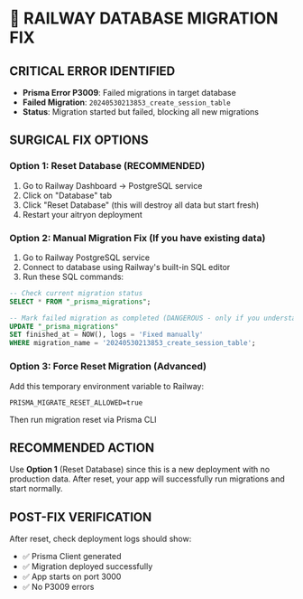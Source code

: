 # 🚨 RAILWAY DATABASE MIGRATION FIX

## CRITICAL ERROR IDENTIFIED
- **Prisma Error P3009**: Failed migrations in target database
- **Failed Migration**: `20240530213853_create_session_table`
- **Status**: Migration started but failed, blocking all new migrations

## SURGICAL FIX OPTIONS

### Option 1: Reset Database (RECOMMENDED)
1. Go to Railway Dashboard → PostgreSQL service
2. Click on "Database" tab 
3. Click "Reset Database" (this will destroy all data but start fresh)
4. Restart your aitryon deployment

### Option 2: Manual Migration Fix (If you have existing data)
1. Go to Railway PostgreSQL service
2. Connect to database using Railway's built-in SQL editor
3. Run these SQL commands:
```sql
-- Check current migration status
SELECT * FROM "_prisma_migrations";

-- Mark failed migration as completed (DANGEROUS - only if you understand the schema)
UPDATE "_prisma_migrations" 
SET finished_at = NOW(), logs = 'Fixed manually'
WHERE migration_name = '20240530213853_create_session_table';
```

### Option 3: Force Reset Migration (Advanced)
Add this temporary environment variable to Railway:
```
PRISMA_MIGRATE_RESET_ALLOWED=true
```
Then run migration reset via Prisma CLI

## RECOMMENDED ACTION
Use **Option 1** (Reset Database) since this is a new deployment with no production data.
After reset, your app will successfully run migrations and start normally.

## POST-FIX VERIFICATION
After reset, check deployment logs should show:
- ✅ Prisma Client generated
- ✅ Migration deployed successfully
- ✅ App starts on port 3000
- ✅ No P3009 errors